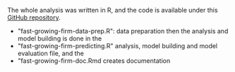 
The whole analysis was written in R, and the code is available under this [GitHub repository](https://github.com/utassydv/data_analysis_prediction/tree/main/fast_growing_firms). 

- "fast-growing-firm-data-prep.R": data preparation then the analysis and model building is done in the 
- "fast-growing-firm-predicting.R" analysis, model building and model evaluation  file, and the 
- "fast-growing-firm-doc.Rmd creates documentation